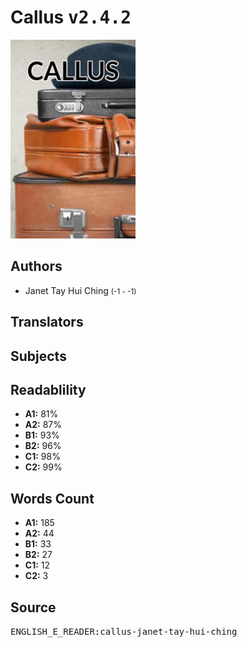# Callus <kbd>v2.4.2</kbd>

![](./cover.medium.jpg "")

## Authors


 - Janet Tay Hui Ching <small>(-1 - -1)</small>

## Translators



## Subjects



## Readablility


 - **A1:** 81%
 - **A2:** 87%
 - **B1:** 93%
 - **B2:** 96%
 - **C1:** 98%
 - **C2:** 99%

## Words Count


 - **A1:** 185
 - **A2:** 44
 - **B1:** 33
 - **B2:** 27
 - **C1:** 12
 - **C2:** 3

## Source


<kbd>ENGLISH_E_READER:callus-janet-tay-hui-ching</kbd>
